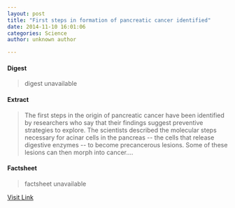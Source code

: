 ```yaml
---
layout: post
title: "First steps in formation of pancreatic cancer identified"
date: 2014-11-10 16:01:06
categories: Science
author: unknown author

---
```



#### Digest
>digest unavailable

#### Extract
>The first steps in the origin of pancreatic cancer have been identified by researchers who say that their findings suggest preventive strategies to explore. The scientists described the molecular steps necessary for acinar cells in the pancreas -- the cells that release digestive enzymes -- to become precancerous lesions. Some of these lesions can then morph into cancer....

#### Factsheet
>factsheet unavailable

[Visit Link](http://feeds.sciencedaily.com/~r/sciencedaily/~3/UgzvW34ZtPE/141110110106.htm)


